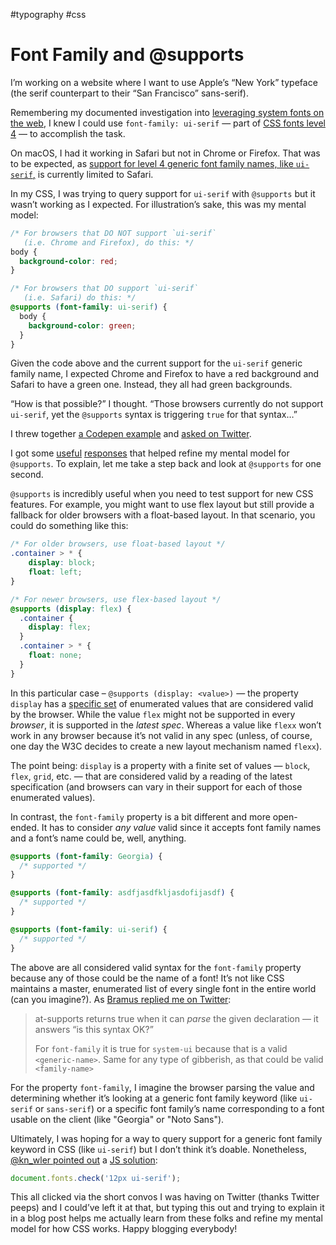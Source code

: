#typography #css

# Font Family and @supports

I’m working on a website where I want to use Apple’s “New York” typeface (the  serif counterpart to their “San Francisco” sans-serif).

Remembering my documented investigation into [leveraging system fonts on the web](https://blog.jim-nielsen.com/2020/system-fonts-on-the-web/), I knew I could use `font-family: ui-serif` — part of [CSS fonts level 4](https://www.w3.org/TR/css-fonts-4/#ui-serif-def) — to accomplish the task.

On macOS, I had it working in Safari but not in Chrome or Firefox. That was to be expected, as [support for level 4 generic font family names, like `ui-serif`,](https://caniuse.com/extended-system-fonts) is currently limited to Safari.

In my CSS, I was trying to query support for `ui-serif` with `@supports` but it wasn’t working as I expected. For illustration’s sake, this was my mental model:

```css
/* For browsers that DO NOT support `ui-serif`
   (i.e. Chrome and Firefox), do this: */
body {
  background-color: red;
}

/* For browsers that DO support `ui-serif`
   (i.e. Safari) do this: */
@supports (font-family: ui-serif) {
  body {
    background-color: green;
  }
}
```

Given the code above and the current support for the `ui-serif` generic family name, I expected Chrome and Firefox to have a red background and Safari to have a green one. Instead, they all had green backgrounds.

“How is that possible?” I thought. “Those browsers currently do not support `ui-serif`, yet the `@supports` syntax is triggering `true` for that syntax…”

I threw together [a Codepen example](https://codepen.io/jimniels/pen/bGMgzaq?editors=1100) and [asked on Twitter](https://twitter.com/jimniels/status/1570636356321411073).

I got some [useful](https://twitter.com/kn_wler/status/1570637629024243717) [responses](https://twitter.com/luckymurari/status/1570642013154086914) that helped refine my mental model for `@supports`. To explain, let me take a step back and look at `@supports` for one second.

`@supports` is incredibly useful when you need to test support for new CSS features. For example, you might want to use flex layout but still provide a fallback for older browsers with a float-based layout. In that scenario, you could do something like this:

```css
/* For older browsers, use float-based layout */
.container > * {
	display: block;
	float: left;
}

/* For newer browsers, use flex-based layout */
@supports (display: flex) {
  .container {
    display: flex;
  }
  .container > * {
    float: none;
  }
}
```

In this particular case – `@supports (display: <value>)` — the property `display` has a [specific set](https://developer.mozilla.org/en-US/docs/Web/CSS/display) of enumerated values that are considered valid by the browser. While the value `flex` might not be supported in every _browser_, it is supported in the _latest spec_. Whereas a value like `flexx` won’t work in any browser because it’s not valid in any spec (unless, of course, one day the W3C decides to create a new layout mechanism named `flexx`).

The point being: `display` is a property with a finite set of values — `block`, `flex`, `grid`, etc. — that are considered valid by a reading of the latest specification (and browsers can vary in their support for each of those enumerated values).

In contrast, the `font-family` property is a bit different and more open-ended. It has to consider _any value_ valid since it accepts font family names and a font’s name could be, well, anything.

```css
@supports (font-family: Georgia) {
  /* supported */
}

@supports (font-family: asdfjasdfkljasdofijasdf) {
  /* supported */
}

@supports (font-family: ui-serif) {
  /* supported */
}
```

The above are all considered valid syntax for the `font-family` property because any of those could be the name of a font! It’s not like CSS maintains a master, enumerated list of every single font in the entire world (can you imagine?). As [Bramus replied me on Twitter](https://twitter.com/bramus/status/1571052970955149313):

> at-supports returns true when it can _parse_ the given declaration — it answers “is this syntax OK?”
>
> For `font-family` it is true for `system-ui` because that is a valid `<generic-name>`. Same for any type of gibberish, as that could be valid `<family-name>`

For the property `font-family`, I imagine the browser parsing the value and determining whether it’s looking at a generic font family keyword (like `ui-serif` or `sans-serif`) or a specific font family’s name corresponding to a font usable on the client (like "Georgia" or "Noto Sans").

Ultimately, I was hoping for a way to query support for a generic font family keyword in CSS (like `ui-serif`) but I don’t think it’s doable. Nonetheless, [@kn_wler pointed out](https://twitter.com/kn_wler/status/1570645634235133953) a [JS solution](https://developer.mozilla.org/en-US/docs/Web/API/FontFaceSet/check):

```js
document.fonts.check('12px ui-serif');
```

This all clicked via the short convos I was having on Twitter (thanks Twitter peeps) and I could’ve left it at that, but typing this out and trying to explain it in a blog post helps me actually learn from these folks and refine my mental model for how CSS works. Happy blogging everybody!